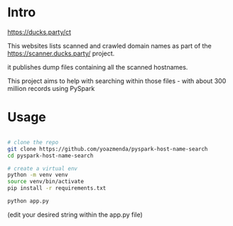 # Intro
https://ducks.party/ct

This websites lists scanned and crawled domain names as part of the https://scanner.ducks.party/ project.

it publishes dump files containing all the scanned hostnames.

This project aims to help with searching within those files - with about 300 million records using PySpark

# Usage
```bash

# clone the repo
git clone https://github.com/yoazmenda/pyspark-host-name-search
cd pyspark-host-name-search

# create a virtual env
python -m venv venv
source venv/bin/activate
pip install -r requirements.txt

python app.py
```

(edit your desired string within the app.py file)
